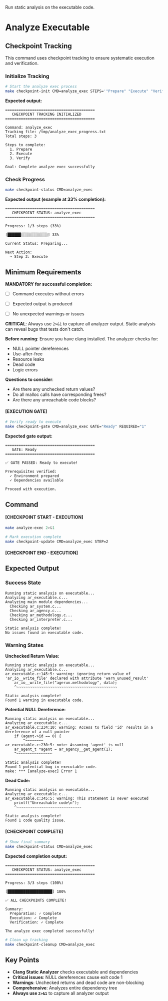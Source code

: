 Run static analysis on the executable code.


# Analyze Executable
## Checkpoint Tracking

This command uses checkpoint tracking to ensure systematic execution and verification.

### Initialize Tracking
```bash
# Start the analyze exec process
make checkpoint-init CMD=analyze_exec STEPS='"Prepare" "Execute" "Verify"'
```

**Expected output:**
```
========================================
   CHECKPOINT TRACKING INITIALIZED
========================================

Command: analyze_exec
Tracking file: /tmp/analyze_exec_progress.txt
Total steps: 3

Steps to complete:
  1. Prepare
  2. Execute
  3. Verify

Goal: Complete analyze exec successfully
```

### Check Progress
```bash
make checkpoint-status CMD=analyze_exec
```

**Expected output (example at 33% completion):**
```
========================================
   CHECKPOINT STATUS: analyze_exec
========================================

Progress: 1/3 steps (33%)

[██████░░░░░░░░░░░░] 33%

Current Status: Preparing...

Next Action:
  → Step 2: Execute
```

## Minimum Requirements

**MANDATORY for successful completion:**
- [ ] Command executes without errors
- [ ] Expected output is produced
- [ ] No unexpected warnings or issues




**CRITICAL**: Always use `2>&1` to capture all analyzer output. Static analysis can reveal bugs that tests don't catch.

**Before running**: Ensure you have clang installed. The analyzer checks for:
- NULL pointer dereferences
- Use-after-free
- Resource leaks
- Dead code
- Logic errors

**Questions to consider**:
- Are there any unchecked return values?
- Do all malloc calls have corresponding frees?
- Are there any unreachable code blocks?

#### [EXECUTION GATE]
```bash
# Verify ready to execute
make checkpoint-gate CMD=analyze_exec GATE="Ready" REQUIRED="1"
```

**Expected gate output:**
```
========================================
   GATE: Ready
========================================

✅ GATE PASSED: Ready to execute!

Prerequisites verified:
  ✓ Environment prepared
  ✓ Dependencies available
  
Proceed with execution.
```

## Command

#### [CHECKPOINT START - EXECUTION]

```bash
make analyze-exec 2>&1

# Mark execution complete
make checkpoint-update CMD=analyze_exec STEP=2
```


#### [CHECKPOINT END - EXECUTION]
## Expected Output

### Success State
```
Running static analysis on executable...
Analyzing ar_executable.c...
Analyzing main module dependencies...
  Checking ar_system.c...
  Checking ar_agency.c...
  Checking ar_methodology.c...
  Checking ar_interpreter.c...

Static analysis complete!
No issues found in executable code.
```

### Warning States

**Unchecked Return Value:**
```
Running static analysis on executable...
Analyzing ar_executable.c...
ar_executable.c:145:5: warning: ignoring return value of 'ar_io__write_file' declared with attribute 'warn_unused_result'
    ar_io__write_file("agerun.methodology", data);
    ^~~~~~~~~~~~~~~~~~~~~~~~~~~~~~~~~~~~~~~~~~~~~~

Static analysis complete!
Found 1 warning in executable code.
```

**Potential NULL Dereference:**
```
Running static analysis on executable...
Analyzing ar_executable.c...
ar_executable.c:234:10: warning: Access to field 'id' results in a dereference of a null pointer
    if (agent->id == 0) {
        ^~~~~~~~~
ar_executable.c:230:5: note: Assuming 'agent' is null
    ar_agent_t *agent = ar_agency__get_agent(1);
    ^~~~~~~~~~~~~~~~~

Static analysis complete!
Found 1 potential bug in executable code.
make: *** [analyze-exec] Error 1
```

**Dead Code:**
```
Running static analysis on executable...
Analyzing ar_executable.c...
ar_executable.c:345:5: warning: This statement is never executed
    printf("Unreachable code\n");
    ^~~~~~~~~~~~~~~~~~~~~~~~~~~~~~

Static analysis complete!
Found 1 code quality issue.
```


#### [CHECKPOINT COMPLETE]
```bash
# Show final summary
make checkpoint-status CMD=analyze_exec
```

**Expected completion output:**
```
========================================
   CHECKPOINT STATUS: analyze_exec
========================================

Progress: 3/3 steps (100%)

[████████████████████] 100%

✅ ALL CHECKPOINTS COMPLETE!

Summary:
  Preparation: ✓ Complete
  Execution: ✓ Complete  
  Verification: ✓ Complete

The analyze exec completed successfully!
```

```bash
# Clean up tracking
make checkpoint-cleanup CMD=analyze_exec
```

## Key Points

- **Clang Static Analyzer** checks executable and dependencies
- **Critical issues**: NULL dereferences cause exit code 1
- **Warnings**: Unchecked returns and dead code are non-blocking
- **Comprehensive**: Analyzes entire dependency tree
- **Always use `2>&1`** to capture all analyzer output